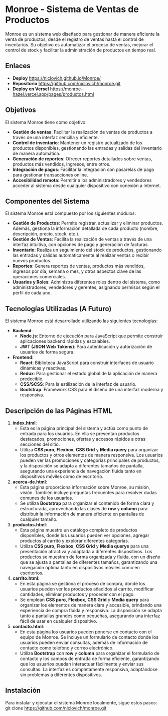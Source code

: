 # Monroe - Sistema de Ventas de Productos
Monroe es un sistema web diseñado para gestionar de manera eficiente la venta de productos, desde el registro de ventas hasta el control de inventarios. Su objetivo es automatizar el proceso de ventas, mejorar el control de stock y facilitar la administración de productos en tiempo real.
## Enlaces
-   **Deploy** https://niclovich.github.io/Monroe/
-   **Repositorio** https://github.com/niclovich/monroe.git
-   **Deploy en Versel** https://monroe-hazel.vercel.app/pages/productos.html
  
## Objetivos
El sistema Monroe tiene como objetivo:
- **Gestión de ventas**: Facilitar la realización de ventas de productos a través de una interfaz sencilla y eficiente.
- **Control de inventario**: Mantener un registro actualizado de los productos disponibles, gestionando las entradas y salidas del inventario de manera automática.
- **Generación de reportes**: Ofrecer reportes detallados sobre ventas, productos más vendidos, ingresos, entre otros.
- **Integración de pagos**: Facilitar la integración con pasarelas de pago para gestionar transacciones online.
- **Accesibilidad remota**: Permitir a los administradores y vendedores acceder al sistema desde cualquier dispositivo con conexión a Internet.
## Componentes del Sistema
El sistema Monroe está compuesto por los siguientes módulos:
- **Gestión de Productos**: Permite registrar, actualizar y eliminar productos. Además, gestiona la información detallada de cada producto (nombre, descripción, precio, stock, etc.).
- **Gestión de Ventas**: Facilita la realización de ventas a través de una interfaz intuitiva, con opciones de pago y generación de facturas.
- **Inventario**: Realiza un seguimiento del stock de productos, gestionando las entradas y salidas automáticamente al realizar ventas o recibir nuevos productos.
- **Reportes**: Genera reportes de ventas, productos más vendidos, ingresos por día, semana o mes, y otros aspectos clave de las operaciones comerciales.
- **Usuarios y Roles**: Administra diferentes roles dentro del sistema, como administradores, vendedores y gerentes, asignando permisos según el perfil de cada uno.
## Tecnologías Utilizadas (A Futuro)
El sistema Monroe está desarrollado utilizando las siguientes tecnologías:
- **Backend**:
  - **Node.js**: Entorno de ejecución para JavaScript que permite construir aplicaciones backend rápidas y escalables.
  - **JWT (JSON Web Tokens)**: Para autenticación y autorización de usuarios de forma segura.
- **Frontend**:
  - **React**: Biblioteca JavaScript para construir interfaces de usuario dinámicas y reactivas.
  - **Redux**: Para gestionar el estado global de la aplicación de manera predecible.
  - **CSS/SCSS**: Para la estilización de la interfaz de usuario.
  - **Bootstrap**: Framework CSS para el diseño de una interfaz moderna y responsiva.
## Descripción de las Páginas HTML
1. **index.html**:
   - Esta es la página principal del sistema y actúa como punto de entrada para los usuarios. En ella se presentan productos destacados, promociones, ofertas y accesos rápidos a otras secciones del sitio.
   - Utiliza **CSS puro**, **Flexbox**, **CSS Grid** y **Media query** para organizar los productos y otros elementos de manera responsiva. Los usuarios pueden ver las promociones y categorías principales de productos, y la disposición se adapta a diferentes tamaños de pantalla, asegurando una experiencia de navegación fluida tanto en dispositivos móviles como de escritorio.
2. **acerca-de.html**:
   - Esta página proporciona información sobre  Monroe, su misión, visión. También incluye preguntas frecuentes para resolver dudas comunes de los usuarios.
   - Se utiliza **Bootstrap** para organizar el contenido de forma clara y estructurada, aprovechando las clases de **row** y **column** para distribuir la información de manera eficiente en pantallas de cualquier tamaño.
3. **productos.html**:
   - Esta página muestra un catálogo completo de productos disponibles, donde los usuarios pueden ver opciones, agregar productos al carrito y explorar diferentes categorías.
   - Utiliza **CSS puro**, **Flexbox**, **CSS Grid** y **Media querys** para una presentación atractiva y adaptada a diferentes dispositivos. Los productos se muestran de forma organizada y fluida, con un diseño que se ajusta a pantallas de diferentes tamaños, garantizando una navegación óptima tanto en dispositivos móviles como en escritorios.
4. **carrito.html**:
   - En esta página se gestiona el proceso de compra, donde los usuarios pueden ver los productos añadidos al carrito, modificar cantidades, eliminar productos y proceder con el pago.
   - Se emplean **CSS puro**, **Flexbox**, **CSS Grid** y **Media query** para organizar los elementos de manera clara y accesible, brindando una experiencia de compra fluida y responsiva. La disposición se adapta tanto a pantallas grandes como pequeñas, asegurando una interfaz fácil de usar en cualquier dispositivo.
5. **contacto.html**:
   - En esta página los usuarios pueden ponerse en contacto con el equipo de Monroe. Se incluye un formulario de contacto donde los usuarios pueden enviar consultas, además de información de contacto como teléfono y correo electrónico.
   - Utiliza **Bootstrap** con **row** y **column** para organizar el formulario de contacto y los campos de entrada de forma eficiente, garantizando que los usuarios puedan interactuar fácilmente y enviar sus consultas. La interfaz es completamente responsiva, adaptándose sin problemas a diferentes dispositivos.
## Instalación
Para instalar y ejecutar el sistema Monroe localmente, sigue estos pasos:
  git clone https://github.com/niclovich/monroe.git
